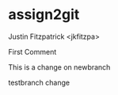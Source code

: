 # assign2git
Justin Fitzpatrick &lt;jkfitzpa>

First Comment


This is a change on newbranch

testbranch change

